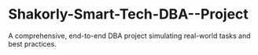 # Shakorly-Smart-Tech-DBA--Project
A comprehensive, end-to-end DBA project simulating real-world tasks and best practices.
